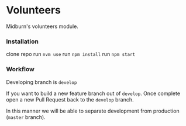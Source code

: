 # Volunteers

Midburn's volunteers module.


### Installation

clone repo
run `nvm use`
run `npm install`
run `npm start`


### Workflow

Developing branch is `develop`

If you want to build a new feature branch out of `develop`.
Once complete open a new Pull Request back to the `develop` branch.

In this manner we will be able to separate development from production (`master` branch).
